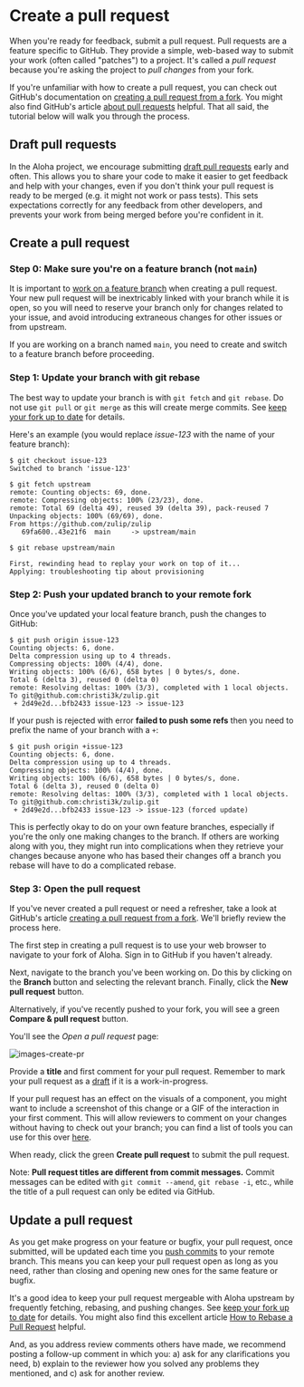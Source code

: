 # Create a pull request

When you're ready for feedback, submit a pull request. Pull requests
are a feature specific to GitHub. They provide a simple, web-based way
to submit your work (often called "patches") to a project. It's called
a _pull request_ because you're asking the project to _pull changes_
from your fork.

If you're unfamiliar with how to create a pull request, you can check
out GitHub's documentation on
[creating a pull request from a fork][github-help-create-pr-fork]. You
might also find GitHub's article
[about pull requests][github-help-about-pr] helpful. That all said,
the tutorial below will walk you through the process.

## Draft pull requests

In the Aloha project, we encourage submitting [draft pull
requests][github-help-draft-pr] early and often. This allows you to
share your code to make it easier to get feedback and help with your
changes, even if you don't think your pull request is ready to be
merged (e.g. it might not work or pass tests). This sets expectations
correctly for any feedback from other developers, and prevents your
work from being merged before you're confident in it.

## Create a pull request

### Step 0: Make sure you're on a feature branch (not `main`)

It is important to [work on a feature
branch](using.md#work-on-a-feature-branch) when creating a pull
request. Your new pull request will be inextricably linked with your
branch while it is open, so you will need to reserve your branch only
for changes related to your issue, and avoid introducing extraneous
changes for other issues or from upstream.

If you are working on a branch named `main`, you need to create and
switch to a feature branch before proceeding.

### Step 1: Update your branch with git rebase

The best way to update your branch is with `git fetch` and `git rebase`. Do not
use `git pull` or `git merge` as this will create merge commits. See [keep your
fork up to date][keep-up-to-date] for details.

Here's an example (you would replace _issue-123_ with the name of your feature branch):

```console
$ git checkout issue-123
Switched to branch 'issue-123'

$ git fetch upstream
remote: Counting objects: 69, done.
remote: Compressing objects: 100% (23/23), done.
remote: Total 69 (delta 49), reused 39 (delta 39), pack-reused 7
Unpacking objects: 100% (69/69), done.
From https://github.com/zulip/zulip
   69fa600..43e21f6  main     -> upstream/main

$ git rebase upstream/main

First, rewinding head to replay your work on top of it...
Applying: troubleshooting tip about provisioning
```

### Step 2: Push your updated branch to your remote fork

Once you've updated your local feature branch, push the changes to GitHub:

```console
$ git push origin issue-123
Counting objects: 6, done.
Delta compression using up to 4 threads.
Compressing objects: 100% (4/4), done.
Writing objects: 100% (6/6), 658 bytes | 0 bytes/s, done.
Total 6 (delta 3), reused 0 (delta 0)
remote: Resolving deltas: 100% (3/3), completed with 1 local objects.
To git@github.com:christi3k/zulip.git
 + 2d49e2d...bfb2433 issue-123 -> issue-123
```

If your push is rejected with error **failed to push some refs** then you need
to prefix the name of your branch with a `+`:

```console
$ git push origin +issue-123
Counting objects: 6, done.
Delta compression using up to 4 threads.
Compressing objects: 100% (4/4), done.
Writing objects: 100% (6/6), 658 bytes | 0 bytes/s, done.
Total 6 (delta 3), reused 0 (delta 0)
remote: Resolving deltas: 100% (3/3), completed with 1 local objects.
To git@github.com:christi3k/zulip.git
 + 2d49e2d...bfb2433 issue-123 -> issue-123 (forced update)
```

This is perfectly okay to do on your own feature branches, especially if you're
the only one making changes to the branch. If others are working along with
you, they might run into complications when they retrieve your changes because
anyone who has based their changes off a branch you rebase will have to do a
complicated rebase.

### Step 3: Open the pull request

If you've never created a pull request or need a refresher, take a look at
GitHub's article [creating a pull request from a
fork][github-help-create-pr-fork]. We'll briefly review the process here.

The first step in creating a pull request is to use your web browser to
navigate to your fork of Aloha. Sign in to GitHub if you haven't already.

Next, navigate to the branch you've been working on. Do this by clicking on the
**Branch** button and selecting the relevant branch. Finally, click the **New
pull request** button.

Alternatively, if you've recently pushed to your fork, you will see a green
**Compare & pull request** button.

You'll see the _Open a pull request_ page:

![images-create-pr]

Provide a **title** and first comment for your pull request. Remember to mark
your pull request as a [draft][github-help-draft-pr] if it is a
work-in-progress.

If your pull request has an effect on the visuals of a component, you might want
to include a screenshot of this change or a GIF of the interaction in your first
comment. This will allow reviewers to comment on your changes without having to
check out your branch; you can find a list of tools you can use for this over
[here][screenshots-gifs].

When ready, click the green **Create pull request** to submit the pull request.

Note: **Pull request titles are different from commit messages.** Commit
messages can be edited with `git commit --amend`, `git rebase -i`, etc., while
the title of a pull request can only be edited via GitHub.

## Update a pull request

As you get make progress on your feature or bugfix, your pull request, once
submitted, will be updated each time you [push commits][self-push-commits] to
your remote branch. This means you can keep your pull request open as long as
you need, rather than closing and opening new ones for the same feature or
bugfix.

It's a good idea to keep your pull request mergeable with Aloha upstream by
frequently fetching, rebasing, and pushing changes. See [keep your fork up to
date][keep-up-to-date] for details. You might also find this excellent
article [How to Rebase a Pull Request][edx-howto-rebase-pr] helpful.

And, as you address review comments others have made, we recommend posting a
follow-up comment in which you: a) ask for any clarifications you need, b)
explain to the reviewer how you solved any problems they mentioned, and c) ask
for another review.

[edx-howto-rebase-pr]: https://github.com/edx/edx-platform/wiki/How-to-Rebase-a-Pull-Request
[github-help-about-pr]: https://help.github.com/en/articles/about-pull-requests
[github-help-create-pr-fork]: https://help.github.com/en/articles/creating-a-pull-request-from-a-fork
[github-help-draft-pr]: https://docs.github.com/en/pull-requests/collaborating-with-pull-requests/proposing-changes-to-your-work-with-pull-requests/about-pull-requests#draft-pull-requests
[images-create-pr]: ../images/zulip-open-pr.png
[keep-up-to-date]: using.md#keep-your-fork-up-to-date
[self-push-commits]: using.md#push-your-commits-to-github
[screenshots-gifs]: ../tutorials/screenshot-and-gif-software.md

